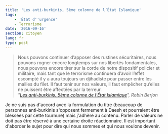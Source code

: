 ```yaml
---
title: 'Les anti-burkinis, 5ème colonne de l’État Islamique'
tags:
    - 'État d''urgence'
    - Terrorisme
date: '2016-09-16'
section: citoyen
lang: fr
type: post
---
```


> Nous pouvons continuer d’apposer des rustines sécuritaires, nous pouvons rogner  encore longtemps sur nos libertés fondamentales, nous pouvons encore tirer sur la corde de  notre dispositif policier et militaire, mais tant que le terrorisme continuera d’avoir l’effet  escompté il y a aura toujours un djihadiste pour passer entre les mailles du filet. Il faut  tenir sur nos valeurs, il faut empêcher qu’elles ne puissent être affectées par la terreur.  
> <cite>"[Les anti-burkinis, 5ème colonne de l’État Islamique](http://berjon.com/burkiniban/)", Robin Berjon</cite>

Je ne suis pas d'accord avec la formulation du titre (beaucoup de personnes anti-burkinis s'opposent fermement à Daesh et pourraient être blessées par cette tournure) mais j'adhère au contenu. Parler de valeurs ne doit pas être réservé à une certaine droite réactionnaire. Il est important d'aborder le sujet pour dire qui nous sommes et qui nous voulons devenir.
